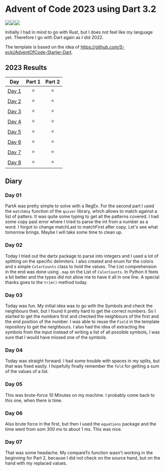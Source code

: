 # Advent of Code 2023 using Dart 3.2

![](https://img.shields.io/badge/day%20📅-8-blue)![](https://img.shields.io/badge/days%20completed-8-red)![](https://img.shields.io/badge/stars%20⭐-16-yellow)

Initially I had in mind to go with Rust, but I does not feel like my language yet. Therefore I go with Dart again as I did 2022.

The template is based on the idea of https://github.com/S-ecki/AdventOfCode-Starter-Dart.

<!--- advent_readme_stars table --->
## 2023 Results

| Day | Part 1 | Part 2 |
| :---: | :---: | :---: |
| [Day 1](https://adventofcode.com/2023/day/1) | ⭐ | ⭐ |
| [Day 2](https://adventofcode.com/2023/day/2) | ⭐ | ⭐ |
| [Day 3](https://adventofcode.com/2023/day/3) | ⭐ | ⭐ |
| [Day 4](https://adventofcode.com/2023/day/4) | ⭐ | ⭐ |
| [Day 5](https://adventofcode.com/2023/day/5) | ⭐ | ⭐ |
| [Day 6](https://adventofcode.com/2023/day/6) | ⭐ | ⭐ |
| [Day 7](https://adventofcode.com/2023/day/7) | ⭐ | ⭐ |
| [Day 8](https://adventofcode.com/2023/day/8) | ⭐ | ⭐ |
<!--- advent_readme_stars table --->

## Diary

### Day 01

PartA was pretty simple to solve with a RegEx. For the second part I used the `matchAny` function of the `quiver` library, which allows to match against a list of patters. It was quite some typing to get all the patterns covered. I had some copy past error where I tried to parse the int from a number as a word. I forgot to change matchLast to matchFirst after copy. Let's see what tomorrow brings. Maybe I will take some time to clean up.

### Day 02

Today I tried out the dartx package to parse into integers and I used a lot of splitting on the specific delimiters. I also created and enum for the colors and s simple `ColorCounts` class to hold the values. The List comprehension in the end was done using `.map` on the List of `ColorCounts`. In Python it feels a bit better and the types did not allow me to have it all in one line. A special thanks goes to the `trim()` method today.

### Day 03

Today was fun. My initial idea was to go with the Symbols and check the neighbours their, but I found it pretty hard to get the correct numbers. So I started to get the numbers first and checked the neighbours of the first and the end position of the number. I was able to reuse the `Field` in the template repository to get the neighbours.
I also had the idea of extracting the symbols from the input instead of writing a list of all possible symbols, I was sure that I would have missed one of the symbols.

### Day 04

Today was straight forward. I had some trouble with spaces in my splits, but that was fixed easily. I hopefully finally remember the `fold` for getting a sum of the values of a list.

### Day 05

This was brute-force 10 Minutes on my machine. I probably come back to this one, when there is time.

### Day 06

Also brute force in the first, but then I used the `equations` package and the time went from som 300 ms to about 1 ms. This was nice.

### Day 07

That was some headache. My compareTo function wasn't working in the beginning for Part 2, because I did not check on the source hand, but on the hand with my replaced values.
